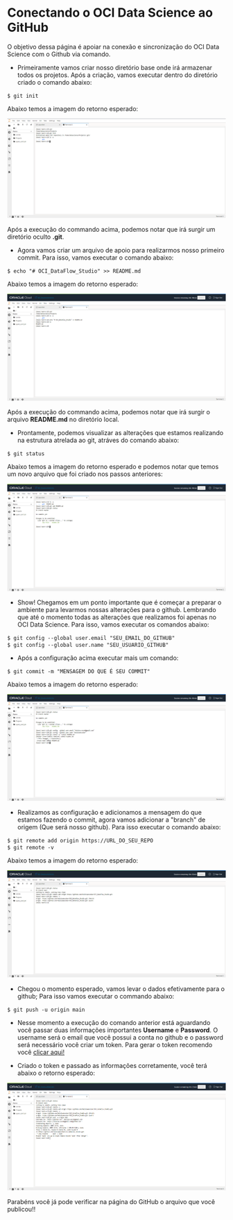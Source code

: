 # Conectando o OCI Data Science ao GitHub

O objetivo dessa página é apoiar na conexão e sincronização do OCI Data Science com o Github via comando.

* Primeiramente vamos criar nosso diretório base onde irá armazenar todos os projetos. Após a criação, vamos executar dentro do diretório criado o comando abaixo:

```
$ git init
```

Abaixo temos a imagem do retorno esperado:

![git init](./images/image1.png)

Após a execução do commando acima, podemos notar que irá surgir um diretório oculto **.git**.

* Agora vamos criar um arquivo de apoio para realizarmos nosso primeiro commit. Para isso, vamos executar o comando abaixo:

```
$ echo "# OCI_DataFlow_Studio" >> README.md
```

Abaixo temos a imagem do retorno esperado:

![git init](./images/image2.png)

Após a execução do commando acima, podemos notar que irá surgir o arquivo **README.md** no diretório local.

* Prontamente, podemos visualizar as alterações que estamos realizando na estrutura atrelada ao git, atráves do comando abaixo:

```
$ git status
```

Abaixo temos a imagem do retorno esperado e podemos notar que temos um novo arquivo que foi criado nos passos anteriores:

![git init](./images/image3.png)

* Show! Chegamos em um ponto importante que é começar a preparar o ambiente para levarmos nossas alterações para o github. Lembrando que até o momento todas as alterações que realizamos foi apenas no OCI Data Science. Para isso, vamos executar os comandos abaixo:

```
$ git config --global user.email "SEU_EMAIL_DO_GITHUB"
$ git config --global user.name "SEU_USUARIO_GITHUB"
```

* Após a configuração acima executar mais um comando:

```
$ git commit -m "MENSAGEM DO QUE É SEU COMMIT"
```

Abaixo temos a imagem do retorno esperado:

![git init](./images/image4.png)

* Realizamos as configuração e adicionamos a mensagem do que estamos fazendo o commit, agora vamos adicionar a "branch" de origem (Que será nosso github). Para isso executar o comando abaixo:

```
$ git remote add origin https://URL_DO_SEU_REPO
$ git remote -v
```

Abaixo temos a imagem do retorno esperado:

![git init](./images/image5.png)

* Chegou o momento esperado, vamos levar o dados efetivamente para o github; Para isso vamos executar o commando abaixo:

```
$ git push -u origin main
```

* Nesse momento a execução do comando anterior está aguardando você passar duas informações importantes **Username** e **Password**. O username será o email que você possui a conta no github e o password será necessário você criar um token. Para gerar o token recomendo você [clicar aqui!](https://docs.github.com/en/authentication/keeping-your-account-and-data-secure/managing-your-personal-access-tokens)


* Criado o token e passado as informações corretamente, você terá abaixo o retorno esperado:

![git init](./images/image6.png)


Parabéns você já pode verificar na página do GitHub o arquivo que você publicou!!
